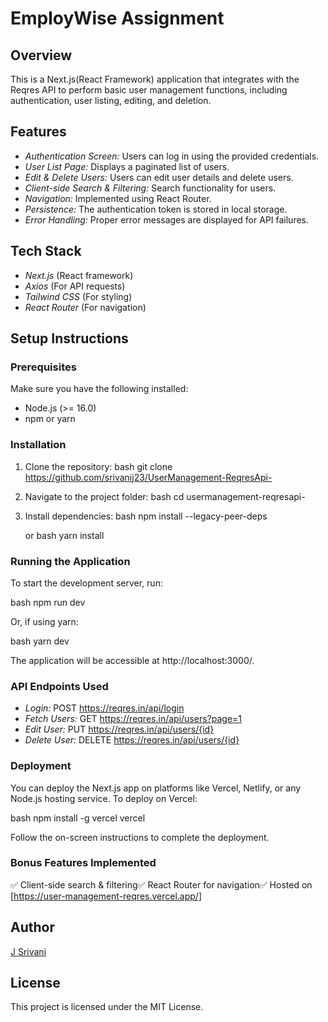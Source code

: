 # EmployWise Assignment

## Overview

This is a Next.js(React Framework) application that integrates with the Reqres API to perform basic user management functions, including authentication, user listing, editing, and deletion.

## Features

- *Authentication Screen:* Users can log in using the provided credentials.
- *User List Page:* Displays a paginated list of users.
- *Edit & Delete Users:* Users can edit user details and delete users.
- *Client-side Search & Filtering:* Search functionality for users.
- *Navigation:* Implemented using React Router.
- *Persistence:* The authentication token is stored in local storage.
- *Error Handling:* Proper error messages are displayed for API failures.

## Tech Stack

- *Next.js* (React framework)
- *Axios* (For API requests)
- *Tailwind CSS* (For styling)
- *React Router* (For navigation)

## Setup Instructions

### Prerequisites

Make sure you have the following installed:

- Node.js (>= 16.0)
- npm or yarn

### Installation

1. Clone the repository:
   bash
   git clone https://github.com/srivanij23/UserManagement-ReqresApi-
   
2. Navigate to the project folder:
   bash
   cd usermanagement-reqresapi-
   
3. Install dependencies:
   bash
   npm install --legacy-peer-deps
   
   or
   bash
   yarn install
   

### Running the Application

To start the development server, run:

bash
npm run dev


Or, if using yarn:

bash
yarn dev


The application will be accessible at http://localhost:3000/.


### API Endpoints Used

- *Login:* POST https://reqres.in/api/login
- *Fetch Users:* GET https://reqres.in/api/users?page=1
- *Edit User:* PUT https://reqres.in/api/users/{id}
- *Delete User:* DELETE https://reqres.in/api/users/{id}

### Deployment

You can deploy the Next.js app on platforms like Vercel, Netlify, or any Node.js hosting service. To deploy on Vercel:

bash
npm install -g vercel
vercel


Follow the on-screen instructions to complete the deployment.

### Bonus Features Implemented

✅ Client-side search & filtering✅ React Router for navigation✅ Hosted on [https://user-management-reqres.vercel.app/]

## Author

[J Srivani](https://github.com/srivanij23)

## License

This project is licensed under the MIT License.